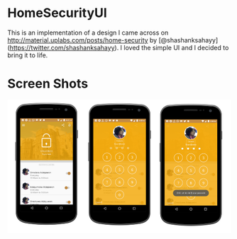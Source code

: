 # HomeSecurityUI
This is an implementation of a design I came across on http://material.uplabs.com/posts/home-security by [@shashanksahayy] (https://twitter.com/shashanksahayy).
I loved the simple UI and I decided to bring it to life.

# Screen Shots

![Alt text](/captures/test.png?raw=true "screens")
